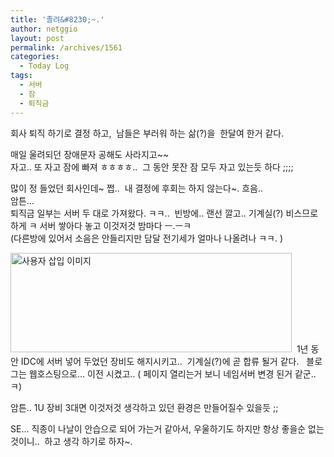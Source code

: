```yaml
---
title: '졸려&#8230;~.'
author: netggio
layout: post
permalink: /archives/1561
categories:
  - Today Log
tags:
  - 서버
  - 잠
  - 퇴직금
---
```

회사 퇴직 하기로 결정 하고,&nbsp; 남들은 부러워 하는 삶(?)을 &nbsp;한달여 한거 같다.  
  
매일 울려되던 장애문자 공해도 사라지고~~  
자고.. 또 자고 잠에 빠져 ㅎㅎㅎㅎ..&nbsp; 그 동안 못잔 잠 모두 자고 있는듯 하다 ;;;;  
  
많이 정 들었던 회사인데~ 쩝..&nbsp; 내 결정에 후회는 하지 않는다~. 흐음..  
암튼&#8230;   
퇴직금 일부는 서버 두 대로 가져왔다. ㅋㅋ.. &nbsp;빈방에.. 랜선 깔고.. 기계실(?) 비스므로 하게 ㅋ 서버 쌓아다 놓고 이것저것 밤마다 ㅡ.ㅡㅋ  
(다른방에 있어서 소음은 안들리지만 담달 전기세가 얼마나 나올려나 ㅋㅋ. )  
  
<img src="http://netggio.pe.kr/wp-content/uploads/1/7460387605.jpg" class="aligncenter" width="450" height="159" alt="사용자 삽입 이미지" />  
&nbsp;1년 동안 IDC에 서버 넣어 두었던 장비도 해지시키고.. &nbsp;기계실(?)에 곧 합류 될거 같다. &nbsp;  
블로그는 웹호스팅으로&#8230; 이전 시켰고.. ( 페이지 열리는거 보니 네임서버 변경 된거 같군.. ㅋ)  
  
암튼.. 1U 장비 3대면 이것저것 생각하고 있던 환경은 만들어질수 있을듯 ;;  
  
SE&#8230; 직종이 나날이 안습으로 되어 가는거 같아서, 우울하기도 하지만 항상 좋을순 없는것이니.. &nbsp;하고 생각 하기로 하자~.